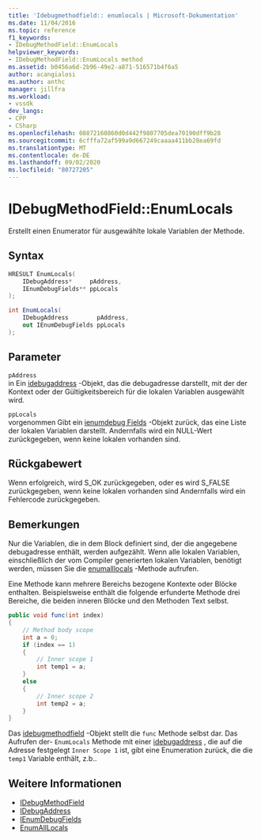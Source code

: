 ```yaml
---
title: 'Idebugmethodfield:: enumlocals | Microsoft-Dokumentation'
ms.date: 11/04/2016
ms.topic: reference
f1_keywords:
- IDebugMethodField::EnumLocals
helpviewer_keywords:
- IDebugMethodField::EnumLocals method
ms.assetid: b0456a6d-2b96-49e2-a871-516571b4f6a5
author: acangialosi
ms.author: anthc
manager: jillfra
ms.workload:
- vssdk
dev_langs:
- CPP
- CSharp
ms.openlocfilehash: 08872160860d0d442f9807705dea70190dff9b28
ms.sourcegitcommit: 6cfffa72af599a9d667249caaaa411bb28ea69fd
ms.translationtype: MT
ms.contentlocale: de-DE
ms.lasthandoff: 09/02/2020
ms.locfileid: "80727205"
---
```

# <a name="idebugmethodfieldenumlocals"></a>IDebugMethodField::EnumLocals
Erstellt einen Enumerator für ausgewählte lokale Variablen der Methode.

## <a name="syntax"></a>Syntax

```cpp
HRESULT EnumLocals(
    IDebugAddress*     pAddress,
    IEnumDebugFields** ppLocals
);
```

```csharp
int EnumLocals(
    IDebugAddress        pAddress,
    out IEnumDebugFields ppLocals
);
```

## <a name="parameters"></a>Parameter
`pAddress`\
in Ein [idebugaddress](../../../extensibility/debugger/reference/idebugaddress.md) -Objekt, das die debugadresse darstellt, mit der der Kontext oder der Gültigkeitsbereich für die lokalen Variablen ausgewählt wird.

`ppLocals`\
vorgenommen Gibt ein [ienumdebug Fields](../../../extensibility/debugger/reference/ienumdebugfields.md) -Objekt zurück, das eine Liste der lokalen Variablen darstellt. Andernfalls wird ein NULL-Wert zurückgegeben, wenn keine lokalen vorhanden sind.

## <a name="return-value"></a>Rückgabewert
Wenn erfolgreich, wird S_OK zurückgegeben, oder es wird S_FALSE zurückgegeben, wenn keine lokalen vorhanden sind Andernfalls wird ein Fehlercode zurückgegeben.

## <a name="remarks"></a>Bemerkungen
Nur die Variablen, die in dem Block definiert sind, der die angegebene debugadresse enthält, werden aufgezählt. Wenn alle lokalen Variablen, einschließlich der vom Compiler generierten lokalen Variablen, benötigt werden, müssen Sie die [enumalllocals](../../../extensibility/debugger/reference/idebugmethodfield-enumalllocals.md) -Methode aufrufen.

Eine Methode kann mehrere Bereichs bezogene Kontexte oder Blöcke enthalten. Beispielsweise enthält die folgende erfunderte Methode drei Bereiche, die beiden inneren Blöcke und den Methoden Text selbst.

```csharp
public void func(int index)
{
    // Method body scope
    int a = 0;
    if (index == 1)
    {
        // Inner scope 1
        int temp1 = a;
    }
    else
    {
        // Inner scope 2
        int temp2 = a;
    }
}
```

Das [idebugmethodfield](../../../extensibility/debugger/reference/idebugmethodfield.md) -Objekt stellt die `func` Methode selbst dar. Das Aufrufen der- `EnumLocals` Methode mit einer [idebugaddress](../../../extensibility/debugger/reference/idebugaddress.md) , die auf die Adresse festgelegt `Inner Scope 1` ist, gibt eine Enumeration zurück, die die `temp1` Variable enthält, z.b..

## <a name="see-also"></a>Weitere Informationen
- [IDebugMethodField](../../../extensibility/debugger/reference/idebugmethodfield.md)
- [IDebugAddress](../../../extensibility/debugger/reference/idebugaddress.md)
- [IEnumDebugFields](../../../extensibility/debugger/reference/ienumdebugfields.md)
- [EnumAllLocals](../../../extensibility/debugger/reference/idebugmethodfield-enumalllocals.md)
